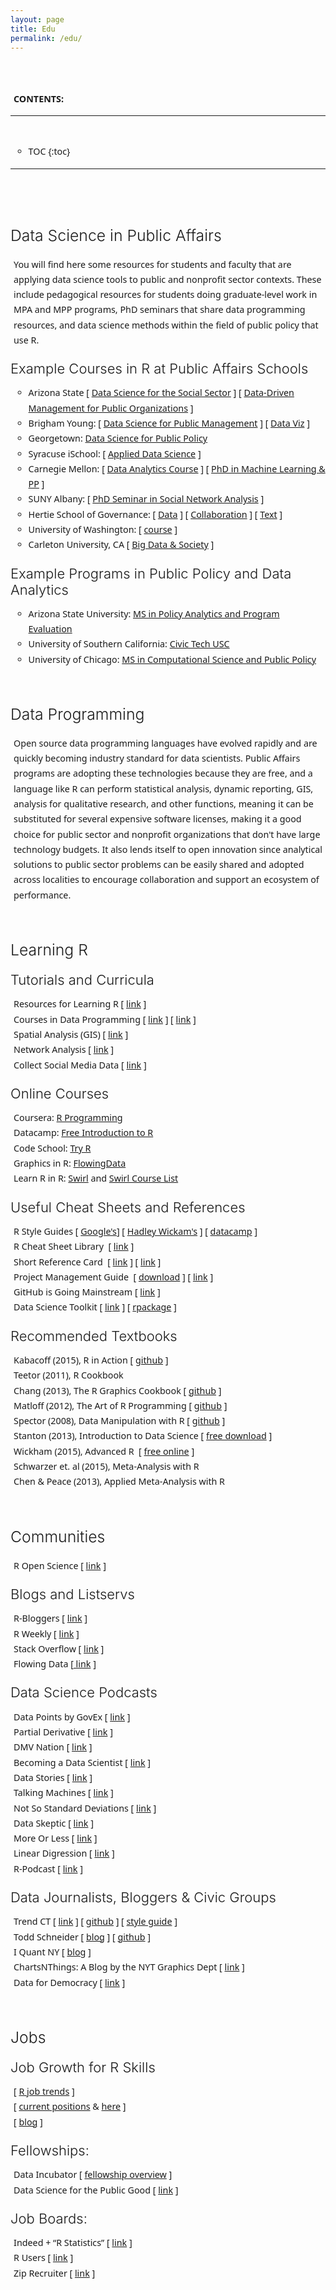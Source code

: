 ```yaml
---
layout: page
title: Edu
permalink: /edu/
---
```




<style>
p, li {
     font-family:system-ui,-apple-system,"Segoe UI",Roboto,Helvetica,Arial,sans-serif;
     font-size:calc(0.85em + 0.25vw);
     font-weight:300;
     line-height:1.7;
     -webkit-font-smoothing:antialiased;
     -moz-osx-font-smoothing:grayscale;
     margin-left:1%;
     margin-right:0%;
    }  
h2{
  font-size:calc(1.6em + 0.25vw) !important;
  font-weight:300;
  margin-top:60px !important;
  margin-bottom:20px;
  } 

h3{
  font-size:calc(1.4em + 0.25vw);
  font-weight:300;
  margin-top:20px !important;
  margin-bottom:10px;} 

ul {
  list-style-type: circle;
}
#markdown-toc a {
  color: black;
  font-size:calc(0.25em + 0.25vw);
  line-height:1.2;
  
  &:hover {
     color: darken($brand-color, 10%);
     text-decoration: none;
        }
}
  
</style> 


<br>
<br>

**CONTENTS:**

-----------------------

<br>

* TOC
{:toc}

-----------------------

<br>


## Data Science in Public Affairs

You will find here some resources for students and faculty that are applying data science tools to public and nonprofit sector contexts. These include pedagogical resources for students doing graduate-level work in MPA and MPP programs, PhD seminars that share data programming resources, and data science methods within the field of public policy that use R. 


### Example Courses in R at Public Affairs Schools 
 
* Arizona State [ [Data Science for the Social Sector](https://ds4ps.github.io/course_website/) ] [ [Data-Driven Management for Public Organizations](http://www.lecy.info/data-driven-management) ]
* Brigham Young: [ [Data Science for Public Management](https://statsf18.classes.andrewheiss.com/reading/04-reading/) ] [ [Data Viz](https://datavizf18.classes.andrewheiss.com/) ]  
* Georgetown: [Data Science for Public Policy](https://georgetownmccourt.github.io/data-science/)   
* Syracuse iSchool: [ [Applied Data Science](http://my.ischool.syr.edu/uploads/coursesyllabus/687syllabus2013maymester-1133.73673-6a0081f6-0348-4ec4-a75d-8ccf04e8ffe3.pdf) ]
* Carnegie Mellon: [ [Data Analytics Course](http://www.andrew.cmu.edu/user/achoulde/94842/index.html#schedule) ] [ [PhD in Machine Learning & PP](https://www.ml.cmu.edu/academics/joint-phd-mlpp.html) ]  
* SUNY Albany: [ [PhD Seminar in Social Network Analysis](http://www.albany.edu/wwwres/kretheme/PAD777/overview.html) ] 
* Hertie School of Governance: [ [Data](https://github.com/mhaber/HertieDataScience) ] [ [Collaboration](https://github.com/HertieDataScience/SyllabusAndLectures) ] [ [Text](https://github.com/mhaber/HertieTextAnalysis) ]  
* University of Washington: [ [course](https://evansdatascience.github.io/GovernanceAnalytics/) ]  
* Carleton University, CA [ [Big Data & Society](https://github.com/TraceyLauriault/COMS2200_Fall2017) ]  

 

### Example Programs in Public Policy and Data Analytics 
 
* Arizona State University: [MS in Policy Analytics and Program Evaluation](https://asuonline.asu.edu/online-degree-programs/graduate/program-evaluation-and-data-analytics-ms)  
* University of Southern California: [Civic Tech USC](http://www.civictechusc.org/)  
* University of Chicago: [MS in Computational Science and Public Policy](https://capp.sites.uchicago.edu/)




## Data Programming

Open source data programming languages have evolved rapidly and are quickly becoming industry standard for data scientists. Public Affairs programs are adopting these technologies because they are free, and a language like R can perform statistical analysis, dynamic reporting, GIS, analysis for qualitative research, and other functions, meaning it can be substituted for several expensive software licenses, making it a good choice for public sector and nonprofit organizations that don't have large technology budgets. It also lends itself to open innovation since analytical solutions to public sector problems can be easily shared and adopted across localities to encourage collaboration and support an ecosystem of performance.




## Learning R

### Tutorials and Curricula

Resources for Learning R [ [link](http://www.r-bloggers.com/how-to-learn-r-2/) ]  
Courses in Data Programming [ [link](/data-driven-management) ] [ [link](http://www.andrew.cmu.edu/user/achoulde/94842/index.html) ]  
Spatial Analysis (GIS) [ [link](/urban-policy) ]  
Network Analysis [ [link](http://kateto.net/networks-r-igraph) ]  
Collect Social Media Data [ [link](http://www.curiositybits.com/r-for-social-data-mining/) ]

### Online Courses

Coursera: [R Programming](https://www.coursera.org/course/rprog)  
Datacamp: [Free Introduction to R](https://www.datacamp.com/courses/free-introduction-to-r)  
Code School: [Try R](http://tryr.codeschool.com/)  
Graphics in R: [FlowingData](http://flowingdata.com/2015/05/06/introducing-a-course-for-visualization-in-r/)  
Learn R in R: [Swirl](http://swirlstats.com/) and [Swirl Course List](https://github.com/swirldev/swirl_courses#swirl-courses) 

### Useful Cheat Sheets and References

R Style Guides [ [Google's](https://google.github.io/styleguide/Rguide.xml)] [ [Hadley Wickam's](http://adv-r.had.co.nz/Style.html) ] [ [datacamp](https://www.datacamp.com/teach/documentation#tab_style_guide_r) ]  
R Cheat Sheet Library  [ [link](https://www.rstudio.com/resources/cheatsheets/) ]  
Short Reference Card  [ [link](https://cran.r-project.org/doc/contrib/Short-refcard.pdf) ] [ [link](https://cran.r-project.org/doc/contrib/Baggott-refcard-v2.pdf) ]  
Project Management Guide  [ [download](http://www.lecy.info/s/Project-Workflow-Slides.pptx) ] [ [link](http://faculty.chicagobooth.edu/jesse.shapiro/research/CodeAndData.pdf) ]  
GitHub is Going Mainstream [ [link](https://www.wired.com/2013/09/github-for-anything/) ]  
Data Science Toolkit [ [link](http://www.datasciencetoolkit.org/) ] [ [rpackage](http://files.meetup.com/1696476/DRUG.pdf) ]

### Recommended Textbooks

Kabacoff (2015), R in Action [ [github](https://github.com/kabacoff/RiA2) ]  
Teetor (2011), R Cookbook  
Chang (2013), The R Graphics Cookbook [ [github](https://github.com/wch/gcookbook) ]  
Matloff (2012), The Art of R Programming [ [github](https://github.com/jcbrodie/ArtofR) ]  
Spector (2008), Data Manipulation with R [ [github](https://github.com/pawelsakowski/data-manipulation-with-R) ]  
Stanton (2013), Introduction to Data Science [ [free download](http://surface.syr.edu/istpub/165/) ]  
Wickham (2015), Advanced R  [ [free online](http://adv-r.had.co.nz/) ]  
Schwarzer et. al (2015), Meta-Analysis with R  
Chen & Peace (2013), Applied Meta-Analysis with R

## Communities

R Open Science [ [link](https://ropensci.org/) ]

### Blogs and Listservs

R-Bloggers [ [link](http://www.r-bloggers.com/) ]  
R Weekly [ [link](https://rweekly.org/) ]  
Stack Overflow [ [link](http://stackoverflow.com/questions/tagged/r) ]  
Flowing Data [[ link](http://flowingdata.com/) ]

### Data Science Podcasts

Data Points by GovEx [ [link](https://govex.jhu.edu/data-points-episode-0-2/) ]  
Partial Derivative [ [link](http://partiallyderivative.com/) ]  
DMV Nation [ [link](https://gimletmedia.com/episode/34-dmv-nation/) ]  
Becoming a Data Scientist [ [link](http://www.becomingadatascientist.com/category/podcast/) ]  
Data Stories [ [link](http://datastori.es/) ]  
Talking Machines [ [link](http://www.thetalkingmachines.com/) ]  
Not So Standard Deviations [ [link](https://soundcloud.com/nssd-podcast) ]  
Data Skeptic [ [link](https://dataskeptic.com/) ]  
More Or Less [ [link](http://www.bbc.co.uk/programmes/p02nrss1) ]  
Linear Digression [ [link](http://lineardigressions.com/) ]  
R-Podcast [ [link](https://r-podcast.org/) ]

### Data Journalists, Bloggers & Civic Groups

Trend CT [ [link](https://trendct.org/) ] [ [github](https://github.com/trendct-data) ] [ [style guide](https://github.com/trendct/data/tree/master/data-repo-styleguide) ]   
Todd Schneider [ [blog](http://toddwschneider.com/) ] [ [github](https://github.com/toddwschneider) ]  
I Quant NY [ [blog](http://iquantny.tumblr.com/) ]  
ChartsNThings: A Blog by the NYT Graphics Dept [ [link](http://kpq.github.io/chartsnthings/) ]  
Data for Democracy [ [link](http://datafordemocracy.org/) ]  



## Jobs

### Job Growth for R Skills 

[ [R job trends](http://www.indeed.com/jobtrends/q-R-statistics-q-SAS-statistics-q-SPSS-q-Stata.html?relative=1) ]  
[ [current positions](https://www.r-users.com/) & [here](https://www.indeed.com/q-R-Programmer-jobs.html) ]  
[ [blog](/s/Freelance-R-Programmer-Rates.pdf) ]  


### Fellowships:

Data Incubator [ [fellowship overview](https://www.thedataincubator.com/fellowship.html#apply?ref=wam9saWUuYnJlZWRlbkBDb2xvcmFkby5FRFUK) ]  
Data Science for the Public Good [ [link](https://www.bi.vt.edu/sdal/projects/data-science-for-the-public-good-program) ]

### Job Boards:

Indeed + “R Statistics” [ [link](https://www.indeed.com/jobs?q=R+Statistics&l=&ts=1546801625888&rs=1) ]  
R Users [ [link](https://www.r-users.com/) ]  
Zip Recruiter [ [link](https://www.ziprecruiter.com/Jobs/R-Programmer) ]
